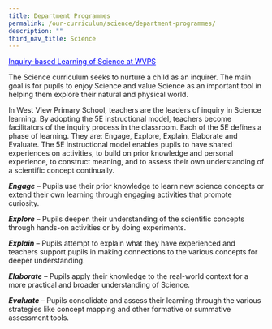 ```yaml
---
title: Department Programmes
permalink: /our-curriculum/science/department-programmes/
description: ""
third_nav_title: Science
---
```

<p style="color:blue" align="left"><u>Inquiry-based Learning of Science at WVPS</u></p>

The Science curriculum seeks to nurture a child as an inquirer. The main goal is for pupils to enjoy Science and value Science as an important tool in helping them explore their natural and physical world.

In West View Primary School, teachers are the leaders of inquiry in Science learning. By adopting the 5E instructional model, teachers become facilitators of the inquiry process in the classroom. Each of the 5E defines a phase of learning. They are: Engage, Explore, Explain, Elaborate and Evaluate. The 5E instructional model enables pupils to have shared experiences on activities, to build on prior knowledge and personal experience, to construct meaning, and to assess their own understanding of a scientific concept continually.

  

**_Engage_** – Pupils use their prior knowledge to learn new science concepts or extend their own learning through engaging activities that promote curiosity.

**_Explore_** – Pupils deepen their understanding of the scientific concepts through hands-on activities or by doing experiments.

**_Explain_** – Pupils attempt to explain what they have experienced and teachers support pupils in making connections to the various concepts for deeper understanding.

**_Elaborate_** – Pupils apply their knowledge to the real-world context for a more practical and broader understanding of Science.

**_Evaluate_** – Pupils consolidate and assess their learning through the various strategies like concept mapping and other formative or summative assessment tools.
